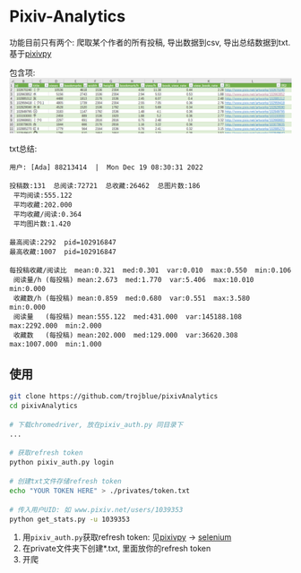 # Pixiv-Analytics

功能目前只有两个: 爬取某个作者的所有投稿, 导出数据到csv, 导出总结数据到txt. 基于[pixivpy](https://github.com/upbit/pixivpy)

包含项:
![img_1.png](img_1.png)

txt总结:
```
用户: [Ada] 88213414  |  Mon Dec 19 08:30:31 2022

投稿数:131  总阅读:72721  总收藏:26462  总图片数:186
 平均阅读:555.122
 平均收藏:202.000
 平均收藏/阅读:0.364
 平均图片数:1.420
 
最高阅读:2292  pid=102916847
最高收藏:1007  pid=102916847

每投稿收藏/阅读比  mean:0.321  med:0.301  var:0.010  max:0.550  min:0.106
 阅读量/h (每投稿) mean:2.673  med:1.770  var:5.406  max:10.010  min:0.000
 收藏数/h (每投稿) mean:0.859  med:0.680  var:0.551  max:3.580  min:0.000
 阅读量   (每投稿) mean:555.122  med:431.000  var:145188.108  max:2292.000  min:2.000
 收藏数   (每投稿) mean:202.000  med:129.000  var:36620.308  max:1007.000  min:1.000

```
## 使用
```bash
git clone https://github.com/trojblue/pixivAnalytics
cd pixivAnalytics

# 下载chromedriver, 放在pixiv_auth.py 同目录下
...

# 获取refresh token
python pixiv_auth.py login

# 创建txt文件存储refresh token
echo "YOUR TOKEN HERE" > ./privates/token.txt

# 传入用户UID: 如 www.pixiv.net/users/1039353
python get_stats.py -u 1039353
```

1. 用`pixiv_auth.py`获取refresh token: 见[pixivpy](https://github.com/upbit/pixivpy) →  [selenium](https://gist.github.com/upbit/6edda27cb1644e94183291109b8a5fde)
2. 在private文件夹下创建*.txt, 里面放你的refresh token
3. 开爬